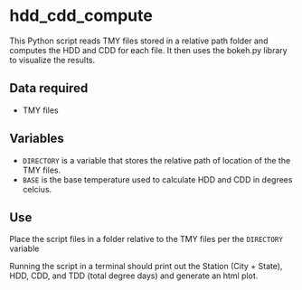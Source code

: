 # hdd_cdd_compute
This Python script reads TMY files stored in a relative path folder and computes the HDD and CDD for each file. It then uses the bokeh.py library to visualize the results.

## Data required
* TMY files

## Variables
* `DIRECTORY` is a variable that stores the relative path of location of the the TMY files.
* `BASE` is the base temperature used to calculate HDD and CDD in degrees celcius. 

## Use
Place the script files in a folder relative to the TMY files per the `DIRECTORY` variable

Running the script in a terminal should print out the Station (City + State), HDD, CDD, and TDD (total degree days) and generate an html plot.